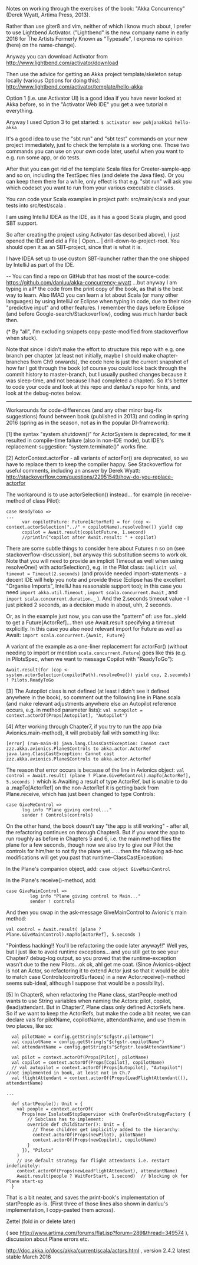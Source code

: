 Notes on working through the exercises of the book: "Akka Concurrency" (Derek Wyatt, Artima Press, 2013).

Rather than use giter8 and vim, neither of which i know much about, I prefer to use Lightbend Activator. ("Lightbend" is the new company name in early 2016 for The Artists Formerly Known as "Typesafe", I express no opinion (here) on the name-change).

Anyway you can download Activator from http://www.lightbend.com/activator/download

Then use the advice for getting an Akka project template/skeleton setup locally (various Options for doing this):
http://www.lightbend.com/activator/template/hello-akka

Option 1 (i.e. use Activator UI) is a good idea if you have never looked at Akka before, so in the "Activator Web IDE" you get a wee tutorial n everything.

Anyway I used Option 3 to get started:
```$ activator new pohjanakka1 hello-akka```

It's a good idea to use the "sbt run" and "sbt test" commands on your new project immediately, just to check the template is a working one. Those two commands you can use on your own code later, useful when you want to e.g. run some app, or do tests.

After that you can get rid of the template Scala files for Greeter-sample-app and so on, including the TestSpec files (and delete the Java files). Or you can keep them there for a while, only effect is that e.g. "sbt run" will ask you which codeset you want to run from your various executable classes.

You can code your Scala examples in project path: src/main/scala and your tests into src/test/scala .

I am using IntelliJ IDEA as the IDE, as it has a good Scala plugin, and good SBT support.

So after creating the project using Activator (as described above), I just opened the IDE and did a File | Open... | drill-down-to-project-root. You should open it as an SBT-project, since that is what it is.

I have IDEA set up to use custom SBT-launcher rather than the one shipped by IntelliJ as part of the IDE.

--
You can find a repo on GitHub that has most of the source-code:
https://github.com/danluu/akka-concurrency-wyatt
...but anyway I am typing in all* the code from the print copy of the book, as that is the best way to learn. Also IMAO you can learn a lot about Scala (or many other languages) by using IntelliJ or Eclipse when typing in code, due to their nice "predictive input" and other features. I remember the days before Eclipse (and before Google-search/Stackoverflow), coding was much harder back then.

(* By "all", I'm excluding snippets copy-paste-modified from stackoverflow when stuck).

Note that since I didn't make the effort to structure this repo with e.g. one branch per chapter (at least not initially, maybe I should make chapter-branches from Ch9 onwards), the code here is just the current snapshot of how far I got through the book (of course you could look back through the commit history to master-branch, but I usually pushed changes because it was sleep-time, and not because I had completed a chapter). So it's better to code your code and look at this repo and danluu's repo for hints, and look at the debug-notes below.

---
Workarounds for code-differences (and any other minor bug-fix suggestions) found between book (published in 2013) and coding in spring 2016 (spring as in the season, not as in the popular DI-framework):

[1] the syntax "system.shutdown()" for ActorSystem is deprecated, for me it resulted in compile-time failure (also in non-IDE mode), but IDE's replacement-suggestion: "system.terminate()" works fine.


[2] ActorContext.actorFor - all variants of actorFor() are deprecated, so we have to replace them to keep the compiler happy. See Stackoverflow for useful comments, including an answer by Derek Wyatt:
http://stackoverflow.com/questions/22951549/how-do-you-replace-actorfor

The workaround is to use actorSelection() instead... for example (in receive-method of class Pilot):
```
case ReadyToGo => 
...
      var copilotFuture: Future[ActorRef] = for (cop <- context.actorSelection("../" + copilotName).resolveOne()) yield cop
      copilot = Await.result(copilotFuture, 1.second)
      //println("copilot after Await.result: " + copilot)
```
There are some subtle things to consider here about Futures n so on (see stackoverflow-discussion), but anyway this substitution seems to work ok. Note that you will need to provide an implicit Timeout as well when using resolveOne() with actorSelection(), e.g. in the Pilot class:
```implicit val timeout = Timeout(2.seconds)``` (and provide needed import-statements - a decent IDE will help you note and provide these (Eclipse has the excellent "Organise Imports", IntelliJ has reasonable support too); in this case you need ```import akka.util.Timeout``` , ```import scala.concurrent.Await``` , and  ```import scala.concurrent.duration._``` ). And the 2.seconds timeout value - I just picked 2 seconds, as a decision made in about, uhh, 2 seconds. 

Or, as in the example just now, you can use the "pattern" of: use for...yield to get a Future[ActorRef]... then use Await.result specifying a timeout explicitly. In this case you also need relevant import for Future as well as Await: ```import scala.concurrent.{Await, Future}``` 

A variant of the example as a one-liner replacement for actorFor() (without needing to import or mention ```scala.concurrent.Future```) goes like this (e.g. in PilotsSpec, when we want to message Copilot with "ReadyToGo"): 

```Await.result(for (cop <- system.actorSelection(copilotPath).resolveOne()) yield cop, 2.seconds) ! Pilots.ReadyToGo``` 


[3] The Autopilot class is not defined (at least i didn't see it defined anywhere in the book), so comment out the following line in Plane.scala (and make relevant adjustments anywhere else an Autopilot reference occurs, e.g. in method parameter lists):
```val autopilot = context.actorOf(Props[Autopilot], "Autopilot")```


[4] After working through Chapter7, if you try to run the app (via Avionics.main-method), it will probably fail with something like:
```
[error] (run-main-0) java.lang.ClassCastException: Cannot cast zzz.akka.avionics.Plane$Controls to akka.actor.ActorRef
java.lang.ClassCastException: Cannot cast zzz.akka.avionics.Plane$Controls to akka.actor.ActorRef
```
The reason that error occurs is because of the line in Avionics object:
```val control = Await.result( (plane ? Plane.GiveMeControl).mapTo[ActorRef], 5.seconds )```
which is Awaiting a result of type ActorRef, but is unable to do a .mapTo[ActorRef] on the non-ActorRef it is getting back from Plane.receive, which has just been changed to type Controls:
```
case GiveMeControl =>
      log info "Plane giving control..."
      sender ! Controls(controls) 
```

On the other hand, the book doesn't say "the app is still working" - after all, the refactoring continues on through Chapter8. But if you want the app to run roughly as before in Chapters 5 and 6, i.e. the main method flies the plane for a few seconds, though now we also try to give our Pilot the controls for him/her to not fly the plane yet... 
...then the following ad-hoc modifications will get you past that runtime-ClassCastException:

In the Plane's companion object, add: ```case object GiveMainControl```

In the Plane's receive()-method, add: 
```
case GiveMainControl =>
         log info "Plane giving control to Main..."
         sender ! controls
```      
And then you swap in the ask-message GiveMainControl to Avionic's main method:
 
```val control = Await.result( (plane ? Plane.GiveMainControl).mapTo[ActorRef], 5.seconds )```

"Pointless hacking!! You'll be refactoring the code later anyway!!" Well yes, but I just like to avoid runtime exceptions... and you still get to see your Chapter7 debug-log output, so you proved that the runtime-exception wasn't due to the new Pilots...ok ok, ahl get me coat.
(Since Avionics-object is not an Actor, so refactoring it to extend Actor just so that it would be able to match case Controls(controlSurfaces) in a new Actor.receive()-method seems sub-ideal, although I suppose that would be a possibility).

[5] In Chapter8, when refactoring the Plane class, startPeople-method wants to use String variables when naming the Actors: pilot, copilot, (lead)attendant.
But in Chapter7, Plane class only defined ActorRefs here. So if we want to keep the ActorRefs, but make the code a bit neater, we can declare vals for pilotName, copilotName, attendantName, and use them in two places, like so:
```
  val pilotName = config.getString(s"$cfgstr.pilotName")
  val copilotName = config.getString(s"$cfgstr.copilotName")
  val attendantName = config.getString(s"$cfgstr.leadAttendantName")

  val pilot = context.actorOf(Props[Pilot], pilotName)
  val copilot = context.actorOf(Props[Copilot], copilotName)
  // val autopilot = context.actorOf(Props[Autopilot], "Autopilot")  //not implemented in book, at least not in Ch.7
  val flightAttendant = context.actorOf(Props(LeadFlightAttendant()), attendantName)

...

  def startPeople(): Unit = {
    val people = context.actorOf(
      Props(new IsolatedStopSupervisor with OneForOneStrategyFactory {
        // Subclass has to implement:
        override def childStarter(): Unit = {
          // These children get implicitly added to the hierarchy:
          context.actorOf(Props(newPilot), pilotName)
          context.actorOf(Props(newCopilot), copilotName)
        }
      }), "Pilots"
    )
    // Use default strategy for flight attendants i.e. restart indefinitely:
    context.actorOf(Props(newLeadFlightAttendant), attendantName)
    Await.result(people ? WaitForStart, 1.second)  // blocking ok for Plane start-up
  }
```  

That is a bit neater, and saves the print-book's implementation of startPeople as-is. (First three of those lines also shown in danluu's implementation, I copy-pasted them across).



Zettel (fold in or delete later)

( see  http://www.artima.com/forums/flat.jsp?forum=289&thread=349574 ), discussion about Plane errors etc.

http://doc.akka.io/docs/akka/current/scala/actors.html  , version 2.4.2 latest stable March 2016
